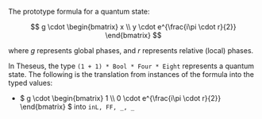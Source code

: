 The prototype formula for a quantum state:

$$ g \cdot \begin{bmatrix} x \\ 
                           y \cdot e^{\frac{i\pi \cdot r}{2}} 
           \end{bmatrix} $$

where $` g `$ represents global phases, and $` r `$ represents relative (local) phases.

In Theseus, the type `(1 + 1) * Bool * Four * Eight` represents a quantum state. The following is the translation from instances of the formula into the typed values:

- $` g \cdot \begin{bmatrix} 1 \\ 
                             0 \cdot e^{\frac{i\pi \cdot r}{2}} 
             \end{bmatrix} `$ into `inL, FF, _, _`


